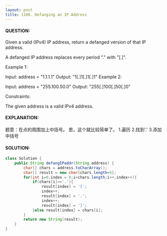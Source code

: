 ```yaml
---
layout: post
title: 1108. Defanging an IP Address
---
```

#### QUESTION:
Given a valid (IPv4) IP address, return a defanged version of that IP address.

A defanged IP address replaces every period "." with "[.]".

 

Example 1:

Input: address = "1.1.1.1"
Output: "1[.]1[.]1[.]1"
Example 2:

Input: address = "255.100.50.0"
Output: "255[.]100[.]50[.]0"
 

Constraints:

The given address is a valid IPv4 address.
#### EXPLANATION:

题意：在点的周围加上中括号。
恩，这个就比较简单了。
1.遍历
2.找到'.'
3.添加中括号

#### SOLUTION:
```JAVA
class Solution {
    public String defangIPaddr(String address) {
        char[] chars = address.toCharArray();
        char[] result = new char[chars.length+6];
        for(int i=0,index = 0;i<chars.length;i++,index++){
            if(chars[i]=='.'){
                result[index] = '[';
                index++;
                result[index] = '.';
                index++;
                result[index] = ']';
            }else result[index] = chars[i];
        }
        return new String(result);
    }
}
```